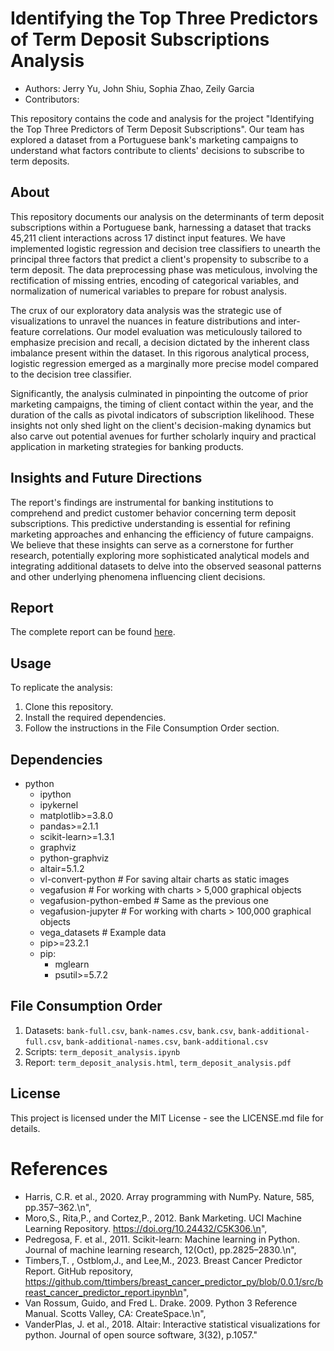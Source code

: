 # Identifying the Top Three Predictors of Term Deposit Subscriptions Analysis

  - Authors: Jerry Yu, John Shiu, Sophia Zhao, Zeily Garcia
  - Contributors: 

This repository contains the code and analysis for the project "Identifying the Top Three Predictors of Term Deposit Subscriptions". Our team has explored a dataset from a Portuguese bank's marketing campaigns to understand what factors contribute to clients' decisions to subscribe to term deposits.

## About

This repository documents our analysis on the determinants of term deposit subscriptions within a Portuguese bank, harnessing a dataset that tracks 45,211 client interactions across 17 distinct input features. We have implemented logistic regression and decision tree classifiers to unearth the principal three factors that predict a client's propensity to subscribe to a term deposit. The data preprocessing phase was meticulous, involving the rectification of missing entries, encoding of categorical variables, and normalization of numerical variables to prepare for robust analysis.

The crux of our exploratory data analysis was the strategic use of visualizations to unravel the nuances in feature distributions and inter-feature correlations. Our model evaluation was meticulously tailored to emphasize precision and recall, a decision dictated by the inherent class imbalance present within the dataset. In this rigorous analytical process, logistic regression emerged as a marginally more precise model compared to the decision tree classifier.

Significantly, the analysis culminated in pinpointing the outcome of prior marketing campaigns, the timing of client contact within the year, and the duration of the calls as pivotal indicators of subscription likelihood. These insights not only shed light on the client's decision-making dynamics but also carve out potential avenues for further scholarly inquiry and practical application in marketing strategies for banking products.

## Insights and Future Directions

The report's findings are instrumental for banking institutions to comprehend and predict customer behavior concerning term deposit subscriptions. This predictive understanding is essential for refining marketing approaches and enhancing the efficiency of future campaigns. We believe that these insights can serve as a cornerstone for further research, potentially exploring more sophisticated analytical models and integrating additional datasets to delve into the observed seasonal patterns and other underlying phenomena influencing client decisions.

## Report

The complete report can be found [here](https://htmlpreview.github.io/?https://github.com/UBC-MDS/dsci522_group21/blob/main/src/term_deposit_report.html).

## Usage

To replicate the analysis:

1. Clone this repository.
2. Install the required dependencies.
3. Follow the instructions in the File Consumption Order section.

## Dependencies

- python
    - ipython
    - ipykernel
    - matplotlib>=3.8.0
    - pandas>=2.1.1
    - scikit-learn>=1.3.1    
    - graphviz
    - python-graphviz
    - altair=5.1.2
    - vl-convert-python  # For saving altair charts as static images
    - vegafusion  # For working with charts > 5,000 graphical objects
    - vegafusion-python-embed  # Same as the previous one
    - vegafusion-jupyter  # For working with charts > 100,000 graphical objects
    - vega_datasets  # Example data 
    - pip>=23.2.1    
    - pip:
        - mglearn
        - psutil>=5.7.2

## File Consumption Order

1. Datasets: `bank-full.csv`, `bank-names.csv`, `bank.csv`, `bank-additional-full.csv`, `bank-additional-names.csv`, `bank-additional.csv`
2. Scripts: `term_deposit_analysis.ipynb`
3. Report: `term_deposit_analysis.html`, `term_deposit_analysis.pdf`

## License

This project is licensed under the MIT License - see the LICENSE.md file for details.  

# References

- Harris, C.R. et al., 2020. Array programming with NumPy. Nature, 585, pp.357–362.\n",
- Moro,S., Rita,P., and Cortez,P., 2012. Bank Marketing. UCI Machine Learning Repository. https://doi.org/10.24432/C5K306.\n",
- Pedregosa, F. et al., 2011. Scikit-learn: Machine learning in Python. Journal of machine learning research, 12(Oct), pp.2825–2830.\n",
- Timbers,T. , Ostblom,J., and Lee,M., 2023. Breast Cancer Predictor Report. GitHub repository, https://github.com/ttimbers/breast_cancer_predictor_py/blob/0.0.1/src/breast_cancer_predictor_report.ipynb\n",
- Van Rossum, Guido, and Fred L. Drake. 2009. Python 3 Reference Manual. Scotts Valley, CA: CreateSpace.\n",
- VanderPlas, J. et al., 2018. Altair: Interactive statistical visualizations for python. Journal of open source software, 3(32), p.1057."
